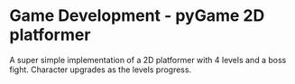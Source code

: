 # Game Development - pyGame 2D platformer
A super simple implementation of a 2D platformer with 4 levels and a boss fight. Character upgrades as the levels progress.
